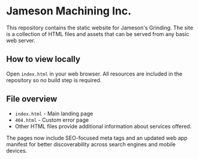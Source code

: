 # Jameson Machining Inc.

This repository contains the static website for Jameson's Grinding. The site is a collection of HTML files and assets that can be served from any basic web server.

## How to view locally

Open `index.html` in your web browser. All resources are included in the repository so no build step is required.

## File overview

- `index.html` - Main landing page
- `404.html` - Custom error page
- Other HTML files provide additional information about services offered.

The pages now include SEO-focused meta tags and an updated web app manifest for better discoverability across search engines and mobile devices.
